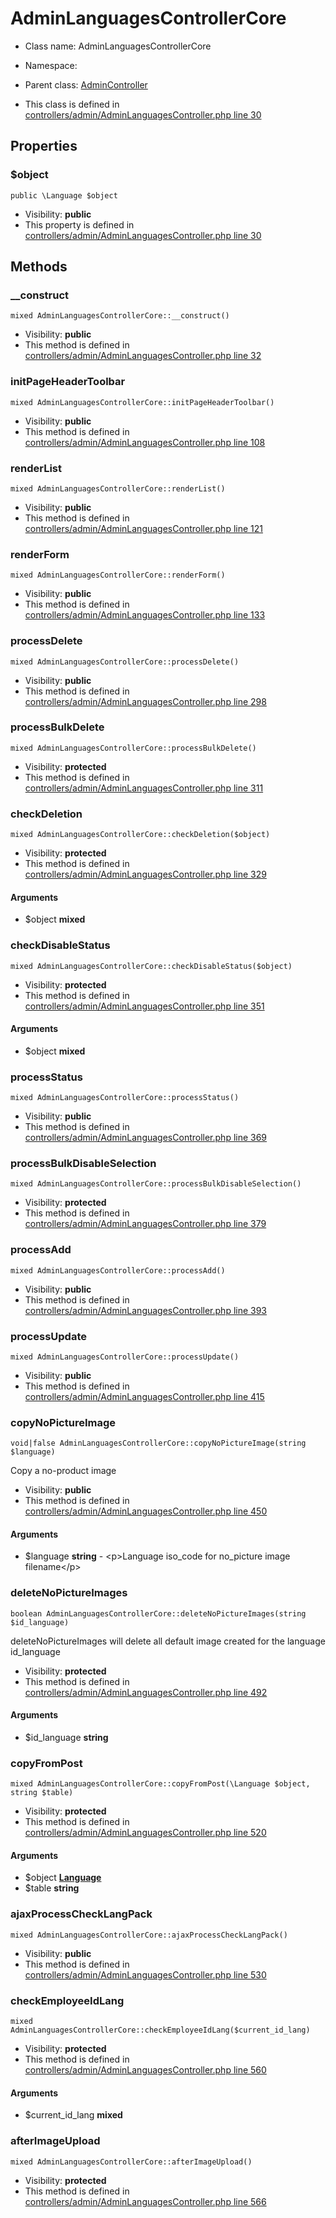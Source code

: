 AdminLanguagesControllerCore
===============






* Class name: AdminLanguagesControllerCore
* Namespace: 
* Parent class: [AdminController](AdminControllerCore)

* This class is defined in [controllers/admin/AdminLanguagesController.php line 30](https://github.com/PrestaShop/PrestaShop/blob/1.6.1.1/controllers/admin/AdminLanguagesController.php#30)





Properties
----------


### $object

    public \Language $object





* Visibility: **public**
* This property is defined in [controllers/admin/AdminLanguagesController.php line 30](https://github.com/PrestaShop/PrestaShop/blob/1.6.1.1/controllers/admin/AdminLanguagesController.php#30)


Methods
-------


### __construct

    mixed AdminLanguagesControllerCore::__construct()





* Visibility: **public**
* This method is defined in [controllers/admin/AdminLanguagesController.php line 32](https://github.com/PrestaShop/PrestaShop/blob/1.6.1.1/controllers/admin/AdminLanguagesController.php#32)




### initPageHeaderToolbar

    mixed AdminLanguagesControllerCore::initPageHeaderToolbar()





* Visibility: **public**
* This method is defined in [controllers/admin/AdminLanguagesController.php line 108](https://github.com/PrestaShop/PrestaShop/blob/1.6.1.1/controllers/admin/AdminLanguagesController.php#108)




### renderList

    mixed AdminLanguagesControllerCore::renderList()





* Visibility: **public**
* This method is defined in [controllers/admin/AdminLanguagesController.php line 121](https://github.com/PrestaShop/PrestaShop/blob/1.6.1.1/controllers/admin/AdminLanguagesController.php#121)




### renderForm

    mixed AdminLanguagesControllerCore::renderForm()





* Visibility: **public**
* This method is defined in [controllers/admin/AdminLanguagesController.php line 133](https://github.com/PrestaShop/PrestaShop/blob/1.6.1.1/controllers/admin/AdminLanguagesController.php#133)




### processDelete

    mixed AdminLanguagesControllerCore::processDelete()





* Visibility: **public**
* This method is defined in [controllers/admin/AdminLanguagesController.php line 298](https://github.com/PrestaShop/PrestaShop/blob/1.6.1.1/controllers/admin/AdminLanguagesController.php#298)




### processBulkDelete

    mixed AdminLanguagesControllerCore::processBulkDelete()





* Visibility: **protected**
* This method is defined in [controllers/admin/AdminLanguagesController.php line 311](https://github.com/PrestaShop/PrestaShop/blob/1.6.1.1/controllers/admin/AdminLanguagesController.php#311)




### checkDeletion

    mixed AdminLanguagesControllerCore::checkDeletion($object)





* Visibility: **protected**
* This method is defined in [controllers/admin/AdminLanguagesController.php line 329](https://github.com/PrestaShop/PrestaShop/blob/1.6.1.1/controllers/admin/AdminLanguagesController.php#329)


#### Arguments
* $object **mixed**



### checkDisableStatus

    mixed AdminLanguagesControllerCore::checkDisableStatus($object)





* Visibility: **protected**
* This method is defined in [controllers/admin/AdminLanguagesController.php line 351](https://github.com/PrestaShop/PrestaShop/blob/1.6.1.1/controllers/admin/AdminLanguagesController.php#351)


#### Arguments
* $object **mixed**



### processStatus

    mixed AdminLanguagesControllerCore::processStatus()





* Visibility: **public**
* This method is defined in [controllers/admin/AdminLanguagesController.php line 369](https://github.com/PrestaShop/PrestaShop/blob/1.6.1.1/controllers/admin/AdminLanguagesController.php#369)




### processBulkDisableSelection

    mixed AdminLanguagesControllerCore::processBulkDisableSelection()





* Visibility: **protected**
* This method is defined in [controllers/admin/AdminLanguagesController.php line 379](https://github.com/PrestaShop/PrestaShop/blob/1.6.1.1/controllers/admin/AdminLanguagesController.php#379)




### processAdd

    mixed AdminLanguagesControllerCore::processAdd()





* Visibility: **public**
* This method is defined in [controllers/admin/AdminLanguagesController.php line 393](https://github.com/PrestaShop/PrestaShop/blob/1.6.1.1/controllers/admin/AdminLanguagesController.php#393)




### processUpdate

    mixed AdminLanguagesControllerCore::processUpdate()





* Visibility: **public**
* This method is defined in [controllers/admin/AdminLanguagesController.php line 415](https://github.com/PrestaShop/PrestaShop/blob/1.6.1.1/controllers/admin/AdminLanguagesController.php#415)




### copyNoPictureImage

    void|false AdminLanguagesControllerCore::copyNoPictureImage(string $language)

Copy a no-product image



* Visibility: **public**
* This method is defined in [controllers/admin/AdminLanguagesController.php line 450](https://github.com/PrestaShop/PrestaShop/blob/1.6.1.1/controllers/admin/AdminLanguagesController.php#450)


#### Arguments
* $language **string** - &lt;p&gt;Language iso_code for no_picture image filename&lt;/p&gt;



### deleteNoPictureImages

    boolean AdminLanguagesControllerCore::deleteNoPictureImages(string $id_language)

deleteNoPictureImages will delete all default image created for the language id_language



* Visibility: **protected**
* This method is defined in [controllers/admin/AdminLanguagesController.php line 492](https://github.com/PrestaShop/PrestaShop/blob/1.6.1.1/controllers/admin/AdminLanguagesController.php#492)


#### Arguments
* $id_language **string**



### copyFromPost

    mixed AdminLanguagesControllerCore::copyFromPost(\Language $object, string $table)





* Visibility: **protected**
* This method is defined in [controllers/admin/AdminLanguagesController.php line 520](https://github.com/PrestaShop/PrestaShop/blob/1.6.1.1/controllers/admin/AdminLanguagesController.php#520)


#### Arguments
* $object **[Language](LanguageCore)**
* $table **string**



### ajaxProcessCheckLangPack

    mixed AdminLanguagesControllerCore::ajaxProcessCheckLangPack()





* Visibility: **public**
* This method is defined in [controllers/admin/AdminLanguagesController.php line 530](https://github.com/PrestaShop/PrestaShop/blob/1.6.1.1/controllers/admin/AdminLanguagesController.php#530)




### checkEmployeeIdLang

    mixed AdminLanguagesControllerCore::checkEmployeeIdLang($current_id_lang)





* Visibility: **protected**
* This method is defined in [controllers/admin/AdminLanguagesController.php line 560](https://github.com/PrestaShop/PrestaShop/blob/1.6.1.1/controllers/admin/AdminLanguagesController.php#560)


#### Arguments
* $current_id_lang **mixed**



### afterImageUpload

    mixed AdminLanguagesControllerCore::afterImageUpload()





* Visibility: **protected**
* This method is defined in [controllers/admin/AdminLanguagesController.php line 566](https://github.com/PrestaShop/PrestaShop/blob/1.6.1.1/controllers/admin/AdminLanguagesController.php#566)



